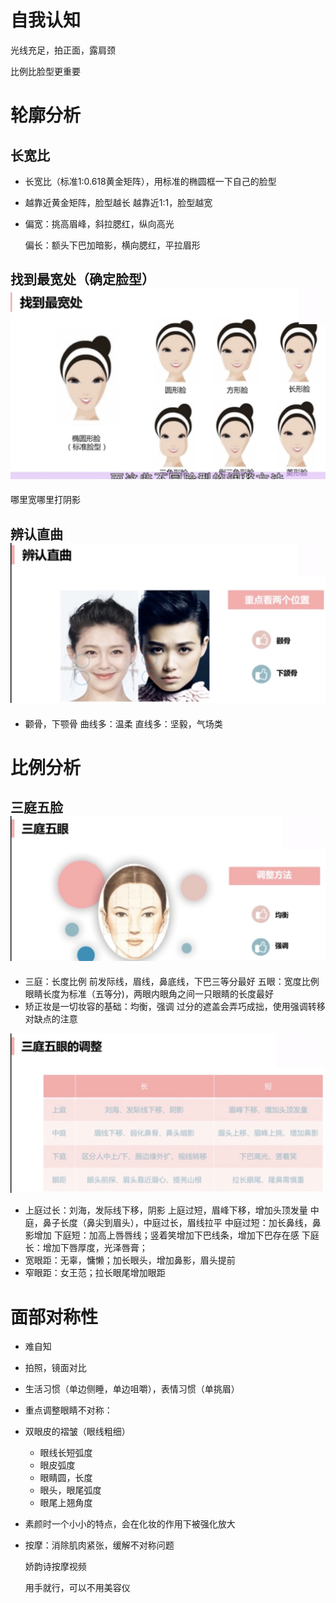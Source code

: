 # 自我认知
光线充足，拍正面，露肩颈

比例比脸型更重要

# 轮廓分析

## 长宽比

- 长宽比（标准1:0.618黄金矩阵），用标准的椭圆框一下自己的脸型

- 越靠近黄金矩阵，脸型越长
  越靠近1:1，脸型越宽
  
- 偏宽：挑高眉峰，斜拉腮红，纵向高光

  偏长：额头下巴加暗影，横向腮红，平拉眉形 

## 找到最宽处（确定脸型）![IMG_0621](Pic/IMG_0621.jpg)

哪里宽哪里打阴影

## 辨认直曲![IMG_0622](Pic/IMG_0622.jpg)

- 颧骨，下颚骨
  曲线多：温柔
  直线多：坚毅，气场类

# 比例分析
## 三庭五脸![IMG_0623](Pic/IMG_0623.jpg)

- 三庭：长度比例
  前发际线，眉线，鼻底线，下巴三等分最好
  五眼：宽度比例
  眼睛长度为标准（五等分)，两眼内眼角之间一只眼睛的长度最好
- 矫正妆是一切妆容的基础：均衡，强调
  过分的遮盖会弄巧成拙，使用强调转移对缺点的注意

![1611647D-A8E8-4140-991E-C57600D9ED47_1_201_a](Pic/1611647D-A8E8-4140-991E-C57600D9ED47_1_201_a.jpeg)

- 上庭过长：刘海，发际线下移，阴影
  上庭过短，眉峰下移，增加头顶发量
  中庭，鼻子长度（鼻尖到眉头），中庭过长，眉线拉平
  中庭过短：加长鼻线，鼻影增加
  下庭短：加高上唇唇线；竖着笑增加下巴线条，增加下巴存在感
  下庭长：增加下唇厚度，光泽唇膏；
- 宽眼距：无辜，慵懒；加长眼头，增加鼻影，眉头提前																							    
- 窄眼距：女王范；拉长眼尾增加眼距

# 面部对称性

- 难自知

- 拍照，镜面对比

- 生活习惯（单边侧睡，单边咀嚼），表情习惯（单挑眉）

- 重点调整眼睛不对称：

- 双眼皮的褶皱（眼线粗细）

  - 眼线长短弧度
  - 眼皮弧度
  - 眼睛圆，长度
  - 眼头，眼尾弧度
  - 眼尾上翘角度

- 素颜时一个小小的特点，会在化妆的作用下被强化放大

- 按摩：消除肌肉紧张，缓解不对称问题

  娇韵诗按摩视频

  用手就行，可以不用美容仪





